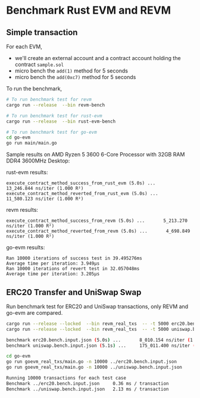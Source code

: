# Benchmark Rust EVM and REVM


## Simple transaction

For each EVM,
* we'll create an external account and a contract account holding the contract `sample.sol`
* micro bench the `add(1)` method for 5 seconds
* micro bench the `add(0xc7)` method for 5 seconds


To run the benchmark,

``` bash
# To run benchmark test for revm
cargo run --release  --bin revm-bench

# To run benchmark test for rust-evm
cargo run --release  --bin rust-evm-bench

# To run benchmark test for go-evm
cd go-evm
go run main/main.go
```


Sample results on  AMD Ryzen 5 3600 6-Core Processor with 32GB RAM DDR4 3600MHz Desktop:

rust-evm results:
``` text
execute_contract_method_success_from_rust_evm (5.0s) ...      13_246.844 ns/iter (1.000 R²)
execute_contract_method_reverted_from_rust_evm (5.0s) ...      11_580.123 ns/iter (1.000 R²)
```


revm results:

``` text
execute_contract_method_success_from_revm (5.0s) ...       5_213.270 ns/iter (1.000 R²)
execute_contract_method_reverted_from_revm (5.0s) ...       4_698.849 ns/iter (1.000 R²)
```

go-evm results:

``` text
Ran 10000 iterations of success test in 39.495276ms
Average time per iteration: 3.949µs
Ran 10000 iterations of revert test in 32.057048ms
Average time per iteration: 3.205µs
```

## ERC20 Transfer and UniSwap Swap

Run benchmark test for ERC20 and UniSwap transactions, only REVM and go-evm are compared.


``` bash
cargo run --release --locked  --bin revm_real_txs  -- -t 5000 erc20.bench.input.json
cargo run --release --locked  --bin revm_real_txs  -- -t 5000 uniswap.bench.input.json

benchmark erc20.bench.input.json (5.0s) ...       8_010.154 ns/iter (1.000 R²)
benchmark uniswap.bench.input.json (5.1s) ...     175_011.400 ns/iter (1.000 R²)

cd go-evm
go run goevm_real_txs/main.go -n 10000 ../erc20.bench.input.json
go run goevm_real_txs/main.go -n 10000 ../uniswap.bench.input.json

Running 10000 transactions for each test case
Benchmark ../erc20.bench.input.json     0.36 ms / transaction
Benchmark ../uniswap.bench.input.json   2.13 ms / transaction
```
